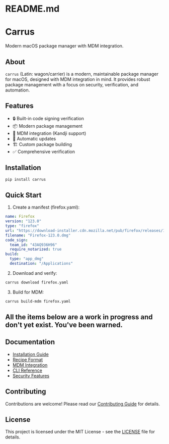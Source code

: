 # README.md
# Carrus

Modern macOS package manager with MDM integration.

## About

`carrus` (Latin: wagon/carrier) is a modern, maintainable package manager for macOS, designed with MDM integration in mind. It provides robust package management with a focus on security, verification, and automation.

## Features

- 🔒 Built-in code signing verification
- 📦 Modern package management
- 🤖 MDM integration (Kandji support)
- 🔄 Automatic updates
- 🏗️ Custom package building
- ✅ Comprehensive verification

## Installation

```bash
pip install carrus
```

## Quick Start

1. Create a manifest (firefox.yaml):
```yaml
name: Firefox
version: "123.0"
type: "firefox"
url: "https://download-installer.cdn.mozilla.net/pub/firefox/releases/123.0/mac/en-US/Firefox%20123.0.dmg"
filename: "Firefox-123.0.dmg"
code_sign:
  team_id: "43AQ936H96"
  require_notarized: true
build:
  type: "app_dmg"
  destination: "/Applications"
```

2. Download and verify:
```bash
carrus download firefox.yaml
```

3. Build for MDM:
```bash
carrus build-mdm firefox.yaml
```

## All the items below are a work in progress and don't yet exist. You've been warned.

## Documentation

- [Installation Guide](docs/installation.md)
- [Recipe Format](docs/recipes.md)
- [MDM Integration](docs/mdm_integration.md)
- [CLI Reference](docs/cli.md)
- [Security Features](docs/security.md)

## Contributing

Contributions are welcome! Please read our [Contributing Guide](CONTRIBUTING.md) for details.

## License

This project is licensed under the MIT License - see the [LICENSE](LICENSE) file for details.
